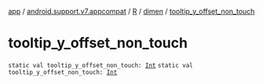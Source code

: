 [app](../../../index.md) / [android.support.v7.appcompat](../../index.md) / [R](../index.md) / [dimen](index.md) / [tooltip_y_offset_non_touch](.)

# tooltip_y_offset_non_touch

`static val tooltip_y_offset_non_touch: `[`Int`](https://kotlinlang.org/api/latest/jvm/stdlib/kotlin/-int/index.html)
`static val tooltip_y_offset_non_touch: `[`Int`](https://kotlinlang.org/api/latest/jvm/stdlib/kotlin/-int/index.html)